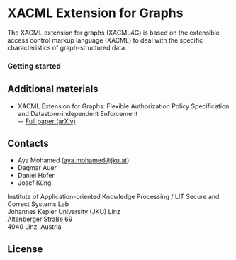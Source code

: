# XACML Extension for Graphs
The XACML extension for graphs (XACML4G) is based on the extensible access control markup language (XACML) to deal with the specific characteristics of graph-structured data.

### Getting started

## Additional materials
- XACML Extension for Graphs: Flexible Authorization Policy Specification and Datastore-independent Enforcement<br/>
  -- [Full paper (arXiv)](https://www.google.com)

## Contacts

- Aya Mohamed (aya.mohamed@jku.at)
- Dagmar Auer
- Daniel Hofer
- Josef Küng

Institute of Application-oriented Knowledge Processing / LIT Secure and Correct Systems Lab<br/>
Johannes Kepler University (JKU) Linz<br/>
Altenberger Straße 69<br/>
4040 Linz, Austria

## License
